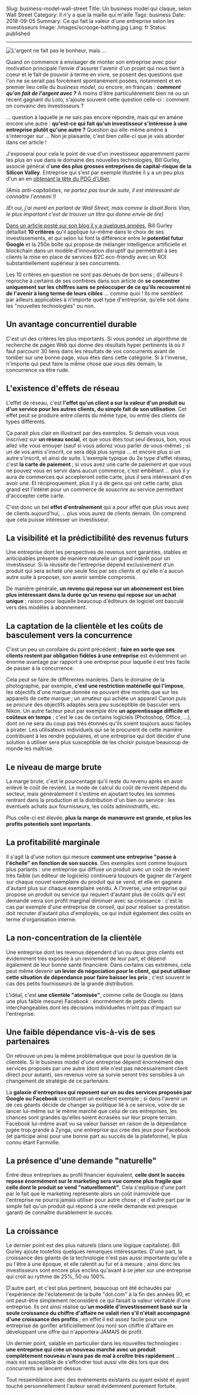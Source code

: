 Slug: business-model-wall-street
Title: Un business model qui claque, selon Wall Street
Category: Il n'y a que la maille qui m'aille
Tags: business
Date: 2018-09-05
Summary: Ce qui fait la valeur d'une entreprise selon les investisseurs
Image: /images/scrooge-bathing.jpg
Lang: fr
Status: published

---

![L'argent ne fait pas le bonheur, mais ...][scrooge]

Quand on commence à envisager de monter son entreprise avec pour motivation
principale l'envie d'assurer l'avenir d'un projet qui nous tient à coeur et
le fait de pouvoir à terme en vivre, se posent des questions que l'on ne se
serait pas forcément spontanément posées, notamment et en premier lieu celle du
_business model_, ou encore, en français : _**comment qu'on fait de l'argent avec ?**_
A moins d'être particulièrement bien né ou un récent gagnant du Loto, s'ajoute
souvent cette question celle-ci : comment on convainc des investisseurs ?

... question à laquelle je ne sais pas encore répondre, mais qui en amène
encore une autre : **qu'est-ce qui fait qu'un investisseur s'intéresse à une
entreprise plutôt qu'une autre ?** Question qui elle-même amène à s'interroger
sur ... Non je plaisante, c'est bien celle-ci que je vais aborder dans cet
article !

J'exposerai pour cela le point de vue d'un investisseur apparemment parmi les
plus en vue dans le domaine des nouvelles technologies, Bill Gurley, associé
général d'**une des plus grosses entreprises de capital-risque de la Silicon
Valley**. Entreprise qui s'est par exemple illustrée il y a un peu plus d'un an
en [obtenant la tête du PDG d'Uber][benchmark-uber].

_(Amis anti-capitalistes, ne partez pas tout de suite, il est intéressant
de connaître l'ennemi !)_

_(Et oui, j'ai menti en parlant de Wall Street, mais comme le disait Boris Vian,
le plus important c'est de trouver un titre qui donne envie de lire)_

[Dans un article posté sur son blog il y a quelques années][10x-club],
Bill Gurley détaillait **10 critères** qu'il applique lui-même dans le choix de ses
investissements, et qui selon lui font la différence entre le **potentiel futur
Google** et la 250e boîte qui propose de mélanger intelligence artificielle et
blockchain dans un modèle d'innovation disruptif qui permettrait à ses clients
la mise en place de services B2C eco-friendly avec un ROI substantiellement
supérieur à ses concurrents.

Les 10 critères en question ne sont pas dénués de bon sens ;
d'ailleurs il reproche à certains de ses confrères dans son article de **se
concentrer uniquement sur les chiffres sans se préoccuper de ce qu'ils
recouvrent ni de l'avenir à long terme de leurs cibles** ... comme quoi ! Ils me
semblent par ailleurs applicables à n'importe quel type d'entreprise, qu'elle
soit dans les "nouvelles technologies" ou non.

## Un avantage concurrentiel durable

C'est un des critères les plus importants. Si vous pondez un algorithme de
recherche de pages Web qui donne des résultats hyper pertinents là où il faut
parcourir 30 liens dans les résultats de vos concurrents avant de tomber sur
une bonne page, vous êtes dans cette catégorie. Si à l'inverse, n'importe qui
peut faire la mềme chose que vous dès demain, la concurrence va être rude.

## L'existence d'effets de réseau

L'effet de réseau, c'est **l'effet qu'un client a sur la valeur d'un produit ou
d'un service pour les autres clients, du simple fait de son utilisation**. Cet
effet peut se produire entre clients du mème type, ou entre des clients de
types différents.

Ça parait plus clair en illustrant par des exemples. Si demain vous vous
inscrivez sur **un réseau social**, et que vous êtes tout seul dessus, bon, vous
allez vite vous ennuyer (sauf si vous adorez vous parler de vous-même) ; si un
de vos amis s'inscrit, ce sera déjà plus sympa ... et encore plus si un autre
s'inscrit, et ainsi de suite. L'exemple typique du 2e type d'effet réseau,
c'est **la carte de paiement** ; si vous avez une carte de paiement et que vous ne
pouvez vous en servir dans aucun commerce, c'est embêtant ... plus il y aura
de commerces qui accepteront cette carte, plus il sera intéressant d'en avoir
une. Et réciproquement, plus il y a de gens qui ont cette carte, plus grand
est l'intéret pour un commerce de souscrire au service permettant d'acccepter
cette carte.

C'est donc un bel **effet d'entraînement** qui a pour effet que plus vous avez
de clients aujourd'hui, ... plus vous aurez de clients demain. On comprend que
cela puisse intéresser un investisseur.

## La visibilité et la prédictibilité des revenus futurs

Une entreprise dont les perspectives de revenus sont garanties, stables et
anticipables présente de manière naturelle un grand intérêt pour un
investisseur. Si la réussite de l'entreprise dépend exclusivement d'un produit
qui sera acheté une seule fois par ses clients et qu'elle n'a aucun autre
suite à proposer, son avenir semble compromis.

De manière générale, **un revenu qui repose sur un abonnement est bien plus
intéressant dans la durée qu'un revenu qui repose sur un achat unique** ; raison
pour laquelle beaucoup d'éditeurs de logiciel ont basculé vers des modèles à
abonnement.

## La captation de la clientèle et les coûts de basculement vers la concurrence

C'est un peu un corollaire du point précédent ; **faire en sorte que ses clients
restent par obligation fidèles à une entreprise** est évidemment un énorme
avantage par rapport à une entreprise pour laquelle il est très facile de
passer à la concurrence.

Cela peut se faire de différentes manières. Dans le
domaine de la photographie, par exemple, **c'est une restriction matérielle qui
l'impose**, les objectifs d'une marque donnée
ne pouvant être montés que sur les appareils de cette marque ; un amateur qui
achète un appareil Canon puis se procure des objectifs adaptés sera peu
susceptible de basculer vers Nikon. Un autre facteur peut par exemple être **un
apprentissage difficile et coûteux en temps** ; c'est le cas de certains logiciels
(Photoshop, Office, ...), dont on ne sera du coup pas très étonnés qu'ils
soient toujours aussi faciles à pirater. Les utilisateurs
individuels qui se le procurent de cette manière contribuent à les rendre
populaires, et une entreprise qui doit décider d'une solution à utiliser sera
plus susceptible de les choisir puisque beaucoup de monde les maîtrise.

## Le niveau de marge brute

La marge brute, c'est le pourcentage qu'il reste du revenu après en avoir
enlevé le coût de revient. Le mode de calcul du coût de revient dépend du
secteur, mais généralement il s'estime en ajoutant toutes les sommes rentrant
dans la production et la distribution d'un bien ou service : les éventuels
achats aux fournisseurs, les coûts administratifs, etc.

Plus celle-ci est élevée, **plus la marge de manœuvre est grande, et plus les
profits potentiels sont importants**.

## La profitabilité marginale

Il s'agit là d'une notion qui mesure **comment une entreprise "passe à l'échelle"
en fonction de son succès**. Des exemples sont comme toujours plus parlants : une
entreprise qui diffuse un produit avec un coût de revient très faible (un
éditeur de logiciels) continuera toujours de gagner de l'argent sur chaque
nouvel exemplaire du produit qui se vend, et elle en gagnera d'autant plus sur
chaque exemplaire vendu. A l'inverse, une entreprise qui propose un produit ou
service qui requiert d'autant plus de coûts qu'il est demandé verra son
profit marginal diminuer avec sa croissance : c'est le cas par exemple d'une
entreprise de conseil, qui pour réaliser sa prestation doit recruter d'autant
plus d'employés, ce qui induit également des coûts en terme d'organisation
interne.

## La non-concentration de la clientèle

Une entreprise dont les revenus dépendent d'un ou deux gros clients est
évidemment très exposée à un revirement de leur part, et dépend également de
leur bonne santé financière. Dans certains cas extrêmes, cela peut même devenir
**un levier de négociation pour le client, qui peut utiliser cette situation de
dépendance pour faire baisser les prix** ; c'est souvent le cas des petits
fournisseurs de la grande distribution.

L'idéal, c'est **une clientèle "atomisée"**, comme celle de Google ou (dans une
plus faible mesure) Facebook : énormément de petits clients interchangeables
dont les décisions individuelles n'ont pas d'impact sur l'entreprise.

## Une faible dépendance vis-à-vis de ses partenaires

On retrouve un peu la même problématique que pour la question de la clientèle.
Si le business model d'une entreprise dépend énormément des services proposés
par une autre (dont elle n'est pas nécessairement client direct pour
autant), ses revenus voire sa survie seront très sensibles à un changement de
stratégie de ce partenaire.

La **galaxie d'entreprises qui reposent sur un ou des services proposés par
Google ou Facebook** constituent un excellent exemple ; si dans l'avenir un de
ces géants décide de changer sa politique lié à ce service, voire de
se lancer lui-même sur le même marché que celui de ces entreprises, les chances
sont grandes qu'elles soient écrasées sur leur propre terrain. Facebook lui-même
avait vu sa valeur baisser en raison de la dépendance jugée trop grande à Zynga,
une entreprise qui crée des jeux pour Facebook (et participe ainsi pour une
bonne part au succès de la plateforme), le plus connu étant Farmville.

## La présence d'une demande "naturelle"

Entre deux entreprises au profil financier équivalent, **celle dont le succès
repose énormément sur le marketing sera vue comme plus fragile que
celle dont le produit se vend "naturellement"**. Cela s'explique d'une part
par le fait que le marketing représente alors un coût inamovible que
l'entreprise ne pourra jamais utiliser pour autre chose ; et d'autre part
par le simple fait qu'un produit qui répond à une réelle demande est presque
garanti de connaître durablement le succès.

## La croissance

Le dernier point est des plus naturels (dans une logique capitaliste). Bill
Gurley ajoute toutefois quelques remarques intéressantes. D'une part, la
croissance des géants de la technologie n'est pas aussi importante qu'elle
a pu l'être à une époque, et elle ralentit au fur et à mesure ; ainsi donc les
investisseurs sont encore plus enclins qu'avant à se jeter sur une entreprise
qui croit au rythme de 25%, 50 ou 100%.

D'autre part, et c'est plus pertinent, beaucoup ont été échaudés par
l'expérience de l'éclatement de la bulle "dot.com" à la fin des années 90, et
ont peut-être simplement reconsidéré ce qui faisait la valeur véritable d'une
entreprise. Ils ont ainsi réalisé qu'**un modèle d'investissement basé sur la
seule croissance du chiffre d'affaire ne valait rien s'il n'était accompagné
d'une croissance des profits** ; en effet il est assez facile pour une entreprise
de gonfler artificiellement (ou non) son chiffre d'affaire en développant
une offre qui n'apportera JAMAIS de profit.

Un dernier point, valable en particulier dans les nouvelles technologies : **une
entreprise qui crée un nouveau marché avec un produit complètement nouveau
n'aura pas de mal à croître très rapidement** ... mais est susceptible de
s'effondrer tout aussi vite dès lors que des concurrents se lancent dessus.

Tout ressemblance avec des évènements existants ou ayant existé et ayant
touché personnellement l'auteur serait évidemment purement fortuite.


[benchmark-uber]: https://techcrunch.com/2017/08/10/benchmark-sues-former-uber-ceo-travis-kalanick/
[10x-club]: http://abovethecrowd.com/2011/05/24/all-revenue-is-not-created-equal-the-keys-to-the-10x-revenue-club/
[scrooge]: {filename}/images/scrooge-bathing.jpg
